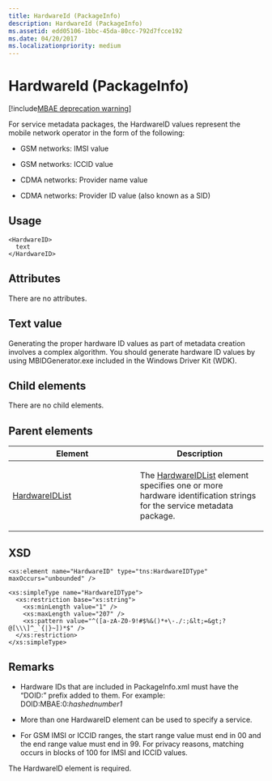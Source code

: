 ```yaml
---
title: HardwareId (PackageInfo)
description: HardwareId (PackageInfo)
ms.assetid: edd05106-1bbc-45da-80cc-792d7fcce192
ms.date: 04/20/2017
ms.localizationpriority: medium
---
```


# HardwareId (PackageInfo)

[!include[MBAE deprecation warning](../includes/mbae-deprecation-warning.md)]

For service metadata packages, the HardwareID values represent the mobile network operator in the form of the following:

-   GSM networks: IMSI value

-   GSM networks: ICCID value

-   CDMA networks: Provider name value

-   CDMA networks: Provider ID value (also known as a SID)

## <span id="Usage"></span><span id="usage"></span><span id="USAGE"></span>Usage


``` syntax
<HardwareID>
  text
</HardwareID>
```

## <span id="Attributes"></span><span id="attributes"></span><span id="ATTRIBUTES"></span>Attributes


There are no attributes.

## <span id="Text_value"></span><span id="text_value"></span><span id="TEXT_VALUE"></span>Text value


Generating the proper hardware ID values as part of metadata creation involves a complex algorithm. You should generate hardware ID values by using MBIDGenerator.exe included in the Windows Driver Kit (WDK).

## <span id="Child_elements"></span><span id="child_elements"></span><span id="CHILD_ELEMENTS"></span>Child elements


There are no child elements.

## <span id="Parent_elements"></span><span id="parent_elements"></span><span id="PARENT_ELEMENTS"></span>Parent elements


<table>
<colgroup>
<col width="50%" />
<col width="50%" />
</colgroup>
<thead>
<tr class="header">
<th>Element</th>
<th>Description</th>
</tr>
</thead>
<tbody>
<tr class="odd">
<td><p><a href="hardwareidlist.md" data-raw-source="[HardwareIDList](hardwareidlist.md)">HardwareIDList</a></p></td>
<td><p>The <a href="hardwareidlist.md" data-raw-source="[HardwareIDList](hardwareidlist.md)">HardwareIDList</a> element specifies one or more hardware identification strings for the service metadata package.</p></td>
</tr>
</tbody>
</table>

 

## <span id="XSD"></span><span id="xsd"></span>XSD


``` syntax
<xs:element name="HardwareID" type="tns:HardwareIDType" maxOccurs="unbounded" />

<xs:simpleType name="HardwareIDType">
  <xs:restriction base="xs:string">
    <xs:minLength value="1" />
    <xs:maxLength value="207" />
    <xs:pattern value="^([a-zA-Z0-9!#$%&()*+\-./:;&lt;=&gt;?@[\\\]^_`{|}~])*$" /> 
  </xs:restriction>
</xs:simpleType>
```

## <span id="Remarks"></span><span id="remarks"></span><span id="REMARKS"></span>Remarks


-   Hardware IDs that are included in PackageInfo.xml must have the “DOID:” prefix added to them. For example: DOID:MBAE:0:*hashednumber1*

-   More than one HardwareID element can be used to specify a service.

-   For GSM IMSI or ICCID ranges, the start range value must end in 00 and the end range value must end in 99. For privacy reasons, matching occurs in blocks of 100 for IMSI and ICCID values.

The HardwareID element is required.

 

 





